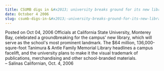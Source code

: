 ```yaml
---
title: CSUMB digs in &#x2013; university breaks ground for its new library
date: October 4 2006
slug: csumb-digs-in-&#x2013;-university-breaks-ground-for-its-new-library
---
```





<span class="date">Posted on Oct 04, 2006    </span>
Officials at California State University, Monterey Bay, celebrated
a groundbreaking for the campus&apos; new library, which will serve as
the school&apos;s most prominent landmark. The $64 million,
136,000-squre-foot Tanimura &amp; Antle Family Memorial Library
headlines a campus facelift, and the university plans to make it
the visual trademark of publications, merchandising and other
school-branded materials.<br>
&#x2013; Salinas Californian, Oct. 4, 2006<br/></br>





